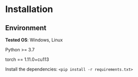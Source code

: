 # Installation
## Environment
**Tested OS**: Windows, Linux

Python >= 3.7

torch == 1.11.0+cu113

Install the dependencies: 
`<pip install -r requirements.txt>`

